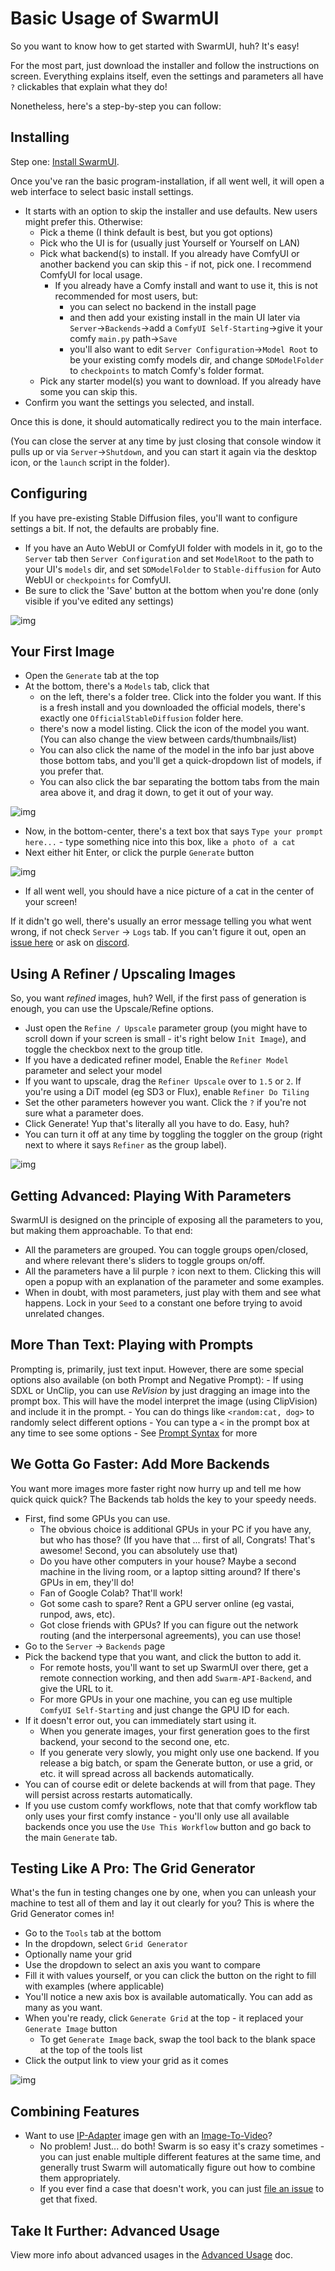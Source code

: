 # Basic Usage of SwarmUI

So you want to know how to get started with SwarmUI, huh? It's easy!

For the most part, just download the installer and follow the instructions on screen. Everything explains itself, even the settings and parameters all have `?` clickables that explain what they do!

Nonetheless, here's a step-by-step you can follow:

## Installing

Step one: [Install SwarmUI](/README.md#installing-on-windows).

Once you've ran the basic program-installation, if all went well, it will open a web interface to select basic install settings.
- It starts with an option to skip the installer and use defaults. New users might prefer this. Otherwise:
    - Pick a theme (I think default is best, but you got options)
    - Pick who the UI is for (usually just Yourself or Yourself on LAN)
    - Pick what backend(s) to install. If you already have ComfyUI or another backend you can skip this - if not, pick one. I recommend ComfyUI for local usage.
        - If you already have a Comfy install and want to use it, this is not recommended for most users, but:
            - you can select no backend in the install page
            - and then add your existing install in the main UI later via `Server`->`Backends`->add a `ComfyUI Self-Starting`->give it your comfy `main.py` path->`Save`
            - you'll also want to edit `Server Configuration`->`Model Root` to be your existing comfy models dir, and change `SDModelFolder` to `checkpoints` to match Comfy's folder format.
    - Pick any starter model(s) you want to download. If you already have some you can skip this.
- Confirm you want the settings you selected, and install.

Once this is done, it should automatically redirect you to the main interface.

(You can close the server at any time by just closing that console window it pulls up or via `Server`->`Shutdown`, and you can start it again via the desktop icon, or the `launch` script in the folder).

## Configuring

If you have pre-existing Stable Diffusion files, you'll want to configure settings a bit. If not, the defaults are probably fine.
- If you have an Auto WebUI or ComfyUI folder with models in it, go to the `Server` tab then `Server Configuration` and set `ModelRoot` to the path to your UI's `models` dir, and set `SDModelFolder` to `Stable-diffusion` for Auto WebUI or `checkpoints` for ComfyUI.
- Be sure to click the 'Save' button at the bottom when you're done (only visible if you've edited any settings)

![img](/docs/images/servermodelpath.png)

## Your First Image

- Open the `Generate` tab at the top
- At the bottom, there's a `Models` tab, click that
    - on the left, there's a folder tree. Click into the folder you want. If this is a fresh install and you downloaded the official models, there's exactly one `OfficialStableDiffusion` folder here.
    - there's now a model listing. Click the icon of the model you want. (You can also change the view between cards/thumbnails/list)
    - You can also click the name of the model in the info bar just above those bottom tabs, and you'll get a quick-dropdown list of models, if you prefer that.
    - You can also click the bar separating the bottom tabs from the main area above it, and drag it down, to get it out of your way.

![img](/docs/images/draggable.png)

- Now, in the bottom-center, there's a text box that says `Type your prompt here...` - type something nice into this box, like `a photo of a cat`
- Next either hit Enter, or click the purple `Generate` button

![img](/docs/images/yourfirstprompt.png)

- If all went well, you should have a nice picture of a cat in the center of your screen!

If it didn't go well, there's usually an error message telling you what went wrong, if not check `Server` -> `Logs` tab. If you can't figure it out, open an [issue here](https://github.com/modpotato/SwarmUI/issues) or ask on [discord](https://discord.gg/q2y38cqjNw).

## Using A Refiner / Upscaling Images

So, you want *refined* images, huh? Well, if the first pass of generation is enough, you can use the Upscale/Refine options.

- Just open the `Refine / Upscale` parameter group (you might have to scroll down if your screen is small - it's right below `Init Image`), and toggle the checkbox next to the group title.
- If you have a dedicated refiner model, Enable the `Refiner Model` parameter and select your model
- If you want to upscale, drag the `Refiner Upscale` over to `1.5` or `2`. If you're using a DiT model (eg SD3 or Flux), enable `Refiner Do Tiling`
- Set the other parameters however you want. Click the `?` if you're not sure what a parameter does.
- Click Generate! Yup that's literally all you have to do. Easy, huh?
- You can turn it off at any time by toggling the toggler on the group (right next to where it says `Refiner` as the group label).

![img](/docs/images/refiners.png)

## Getting Advanced: Playing With Parameters

SwarmUI is designed on the principle of exposing all the parameters to you, but making them approachable. To that end:
- All the parameters are grouped. You can toggle groups open/closed, and where relevant there's sliders to toggle groups on/off.
- All the parameters have a lil purple `?` icon next to them. Clicking this will open a popup with an explanation of the parameter and some examples.
- When in doubt, with most parameters, just play with them and see what happens. Lock in your `Seed` to a constant one before trying to avoid unrelated changes.

## More Than Text: Playing with Prompts

Prompting is, primarily, just text input. However, there are some special options also available (on both Prompt and Negative Prompt):
    - If using SDXL or UnClip, you can use *ReVision* by just dragging an image into the prompt box. This will have the model interpret the image (using ClipVision) and include it in the prompt.
    - You can do things like `<random:cat, dog>` to randomly select different options
    - You can type a `<` in the prompt box at any time to see some options
    - See [Prompt Syntax](/docs/Features/Prompt%20Syntax.md) for more

## We Gotta Go Faster: Add More Backends

You want more images more faster right now hurry up and tell me how quick quick quick? The Backends tab holds the key to your speedy needs.
- First, find some GPUs you can use.
    - The obvious choice is additional GPUs in your PC if you have any, but who has those? (If you have that ... first of all, Congrats! That's awesome! Second, you can absolutely use that)
    - Do you have other computers in your house? Maybe a second machine in the living room, or a laptop sitting around? If there's GPUs in em, they'll do!
    - Fan of Google Colab? That'll work!
    - Got some cash to spare? Rent a GPU server online (eg vastai, runpod, aws, etc).
    - Got close friends with GPUs? If you can figure out the network routing (and the interpersonal agreements), you can use those!
- Go to the `Server` -> `Backends` page
- Pick the backend type that you want, and click the button to add it.
    - For remote hosts, you'll want to set up SwarmUI over there, get a remote connection working, and then add `Swarm-API-Backend`, and give the URL to it.
    - For more GPUs in your one machine, you can eg use multiple `ComfyUI Self-Starting` and just change the GPU ID for each.
- If it doesn't error out, you can immediately start using it.
    - When you generate images, your first generation goes to the first backend, your second to the second one, etc.
    - If you generate very slowly, you might only use one backend. If you release a big batch, or spam the Generate button, or use a grid, or etc. it will spread across all backends automatically.
- You can of course edit or delete backends at will from that page. They will persist across restarts automatically.
- If you use custom comfy workflows, note that that comfy workflow tab only uses your first comfy instance - you'll only use all available backends once you use the `Use This Workflow` button and go back to the main `Generate` tab.

## Testing Like A Pro: The Grid Generator

What's the fun in testing changes one by one, when you can unleash your machine to test all of them and lay it out clearly for you? This is where the Grid Generator comes in!
- Go to the `Tools` tab at the bottom
- In the dropdown, select `Grid Generator`
- Optionally name your grid
- Use the dropdown to select an axis you want to compare
- Fill it with values yourself, or you can click the button on the right to fill with examples (where applicable)
- You'll notice a new axis box is available automatically. You can add as many as you want.
- When you're ready, click `Generate Grid` at the top - it replaced your `Generate Image` button
    - To get `Generate Image` back, swap the tool back to the blank space at the top of the tools list
- Click the output link to view your grid as it comes

![img](/docs/images/grids.png)

## Combining Features

- Want to use [IP-Adapter](/docs/Features/ImagePrompting.md) image gen with an [Image-To-Video](/docs/Features/Video.md)?
    - No problem! Just... do both! Swarm is so easy it's crazy sometimes - you can just enable multiple different features at the same time, and generally trust Swarm will automatically figure out how to combine them appropriately.
    - If you ever find a case that doesn't work, you can just [file an issue](https://github.com/modpotato/SwarmUI/issues) to get that fixed.

## Take It Further: Advanced Usage

View more info about advanced usages in the [Advanced Usage](/docs/Advanced%20Usage.md) doc.
